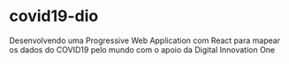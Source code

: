 # covid19-dio
Desenvolvendo uma Progressive Web Application com React para mapear os dados do COVID19 pelo mundo com o apoio da Digital Innovation One
